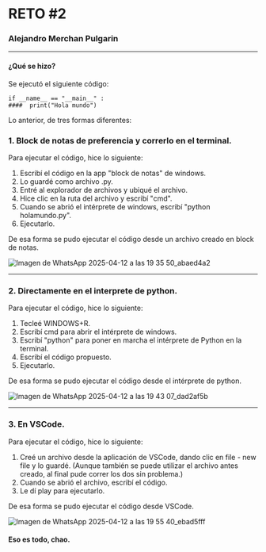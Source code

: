 # RETO #2
### Alejandro Merchan Pulgarin

---

#### ¿Qué se hizo?
Se ejecutó el siguiente código:
```
if __name__ == "__main__" :
####  print("Hola mundo")

```
Lo anterior, de tres formas diferentes:

### 1. Block de notas de preferencia y correrlo en el terminal.
Para ejecutar el código, hice lo siguiente:
1. Escribí el código en la app "block de notas" de windows.
2. Lo guardé como archivo .py.
3. Entré al explorador de archivos y ubiqué el archivo.
4. Hice clic en la ruta del archivo y escribí "cmd".
5. Cuando se abrió el intérprete de windows, escribí "python holamundo.py".
6. Ejecutarlo.

De esa forma se pudo ejecutar el código desde un archivo creado en block de notas.

![Imagen de WhatsApp 2025-04-12 a las 19 35 50_abaed4a2](https://github.com/user-attachments/assets/fb3b6f13-ccf3-4cd8-a257-7a726a6a24d4)

---

### 2. Directamente en el interprete de python.
Para ejecutar el código, hice lo siguiente:
1. Tecleé WINDOWS+R.
2. Escribí cmd para abrir el intérprete de windows.
3. Escribí "python" para poner en marcha el intérprete de Python en la terminal.
4. Escribí el código propuesto.
5. Ejecutarlo.

De esa forma se pudo ejecutar el código desde el intérprete de python.

![Imagen de WhatsApp 2025-04-12 a las 19 43 07_dad2af5b](https://github.com/user-attachments/assets/075b59e8-a2f4-4e7d-8867-bbac684a65cd)

---

### 3. En VSCode.
Para ejecutar el código, hice lo siguiente:
1. Creé un archivo desde la aplicación de VSCode, dando clic en file - new file y lo guardé. (Aunque también se puede utilizar el archivo antes creado, al final pude correr los dos sin problema.)
2. Cuando se abrió el archivo, escribí el código.
3. Le dí play para ejecutarlo.

De esa forma se pudo ejecutar el código desde VSCode.

![Imagen de WhatsApp 2025-04-12 a las 19 55 40_ebad5fff](https://github.com/user-attachments/assets/676c8a00-b950-4c49-8495-d31dbfd7b108)

#### Eso es todo, chao.
